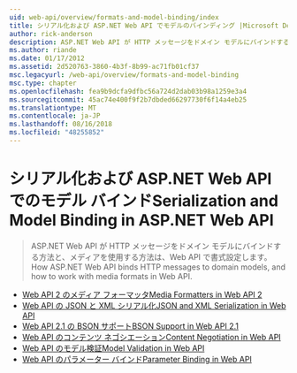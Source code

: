 ```yaml
---
uid: web-api/overview/formats-and-model-binding/index
title: シリアル化および ASP.NET Web API でモデルのバインディング |Microsoft Docs
author: rick-anderson
description: ASP.NET Web API が HTTP メッセージをドメイン モデルにバインドする方法と、メディアを使用する方法は、Web API で書式設定します。
ms.author: riande
ms.date: 01/17/2012
ms.assetid: 2d520763-3860-4b3f-8b99-ac71fb01cf37
msc.legacyurl: /web-api/overview/formats-and-model-binding
msc.type: chapter
ms.openlocfilehash: fea9b9dcfa9dfbc56a724d2dab03b98a1259e3a4
ms.sourcegitcommit: 45ac74e400f9f2b7dbded66297730f6f14a4eb25
ms.translationtype: MT
ms.contentlocale: ja-JP
ms.lasthandoff: 08/16/2018
ms.locfileid: "48255852"
---
```

<a name="serialization-and-model-binding-in-aspnet-web-api"></a><span data-ttu-id="ed4dc-103">シリアル化および ASP.NET Web API でのモデル バインド</span><span class="sxs-lookup"><span data-stu-id="ed4dc-103">Serialization and Model Binding in ASP.NET Web API</span></span>
====================
> <span data-ttu-id="ed4dc-104">ASP.NET Web API が HTTP メッセージをドメイン モデルにバインドする方法と、メディアを使用する方法は、Web API で書式設定します。</span><span class="sxs-lookup"><span data-stu-id="ed4dc-104">How ASP.NET Web API binds HTTP messages to domain models, and how to work with media formats in Web API.</span></span>


- [<span data-ttu-id="ed4dc-105">Web API 2 のメディア フォーマッタ</span><span class="sxs-lookup"><span data-stu-id="ed4dc-105">Media Formatters in Web API 2</span></span>](media-formatters.md)
- [<span data-ttu-id="ed4dc-106">Web API の JSON と XML シリアル化</span><span class="sxs-lookup"><span data-stu-id="ed4dc-106">JSON and XML Serialization in Web API</span></span>](json-and-xml-serialization.md)
- [<span data-ttu-id="ed4dc-107">Web API 2.1 の BSON サポート</span><span class="sxs-lookup"><span data-stu-id="ed4dc-107">BSON Support in Web API 2.1</span></span>](bson-support-in-web-api-21.md)
- [<span data-ttu-id="ed4dc-108">Web API のコンテンツ ネゴシエーション</span><span class="sxs-lookup"><span data-stu-id="ed4dc-108">Content Negotiation in Web API</span></span>](content-negotiation.md)
- [<span data-ttu-id="ed4dc-109">Web API のモデル検証</span><span class="sxs-lookup"><span data-stu-id="ed4dc-109">Model Validation in Web API</span></span>](model-validation-in-aspnet-web-api.md)
- [<span data-ttu-id="ed4dc-110">Web API のパラメーター バインド</span><span class="sxs-lookup"><span data-stu-id="ed4dc-110">Parameter Binding in Web API</span></span>](parameter-binding-in-aspnet-web-api.md)
